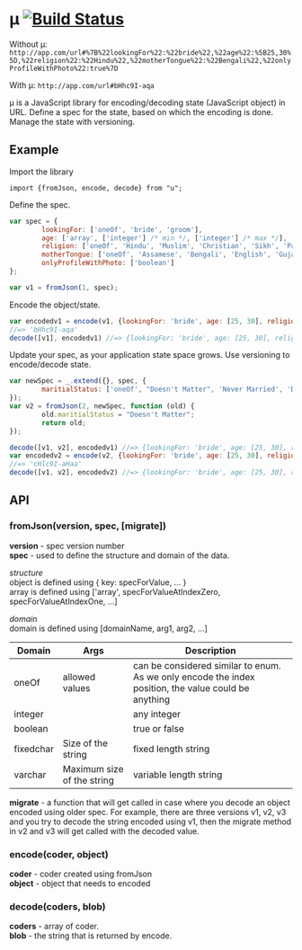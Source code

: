 # μ [![Build Status](https://travis-ci.org/ananthakumaran/u.svg?branch=master)](https://travis-ci.org/ananthakumaran/u)

Without μ:
`http://app.com/url#%7B%22lookingFor%22:%22bride%22,%22age%22:%5B25,30%5D,%22religion%22:%22Hindu%22,%22motherTongue%22:%22Bengali%22,%22onlyProfileWithPhoto%22:true%7D`

With μ:
`http://app.com/url#bHhc9I-aqa`

μ is a JavaScript library for encoding/decoding state (JavaScript
object) in URL. Define a spec for the state, based on which the
encoding is done. Manage the state with versioning.

## Example

Import the library

`import {fromJson, encode, decode} from "u";`

Define the spec.

```javascript
var spec = {
        lookingFor: ['oneOf', 'bride', 'groom'],
        age: ['array', ['integer'] /* min */, ['integer'] /* max */],
        religion: ['oneOf', 'Hindu', 'Muslim', 'Christian', 'Sikh', 'Parsi', 'Jain', 'Buddhist', 'Jewish', 'No Religion', 'Spiritual', 'Other'],
        motherTongue: ['oneOf', 'Assamese', 'Bengali', 'English', 'Gujarati', 'Hindi', 'Kannada', 'Konkani', 'Malayalam', 'Marathi', 'Marwari', 'Odia', 'Punjabi', 'Sindhi', 'Tamil', 'Telugu', 'Urdu'],
        onlyProfileWithPhoto: ['boolean']
};

var v1 = fromJson(1, spec);
```

Encode the object/state.

```javascript
var encodedv1 = encode(v1, {lookingFor: 'bride', age: [25, 30], religion: 'Hindu', motherTongue: 'Bengali', onlyProfileWithPhoto: true});
//=> 'bHhc9I-aqa'
decode([v1], encodedv1) //=> {lookingFor: 'bride', age: [25, 30], religion: 'Hindu', motherTongue: 'Bengali', onlyProfileWithPhoto: true});
```

Update your spec, as your application state space grows. Use versioning to
encode/decode state.

```javascript
var newSpec = _.extend({}, spec, {
        maritialStatus: ['oneOf', "Doesn't Matter", 'Never Married', 'Divorced', 'Widowed', 'Awaiting Divorce', 'Annulled']
});
var v2 = fromJson(2, newSpec, function (old) {
        old.maritialStatus = "Doesn't Matter";
        return old;
});

decode([v1, v2], encodedv1) //=> {lookingFor: 'bride', age: [25, 30], religion: 'Hindu', motherTongue: 'Bengali', onlyProfileWithPhoto: true, maritialStatus: "Doesn't Matter"});
var encodedv2 = encode(v2, {lookingFor: 'bride', age: [25, 30], religion: 'Hindu', motherTongue: 'Bengali', onlyProfileWithPhoto: true, maritialStatus: 'Never Married'});
//=> 'cHlc9I-aHaa'
decode([v1, v2], encodedv2) //=> {lookingFor: 'bride', age: [25, 30], religion: 'Hindu', motherTongue: 'Bengali', onlyProfileWithPhoto: true, maritialStatus: 'Never Married'});
```

## API

### fromJson(version, spec, [migrate])

**version** - spec version number  
**spec** - used to define the structure and domain of the data.

*structure*  
object is defined using { key: specForValue, ... }  
array is defined using
['array', specForValueAtIndexZero, specForValueAtIndexOne, ...]  

*domain*  
domain is defined using [domainName, arg1, arg2, ...]

| Domain | Args | Description |
---------|------|-------------|
| oneOf  | allowed values | can be considered similar to enum. As we only encode the index position, the value could be anything |
| integer |     | any integer |
| boolean |     | true or false |
| fixedchar | Size of the string | fixed length string |
| varchar | Maximum size of the string | variable length string |

**migrate** - a function that will get called in case where you decode
an object encoded using older spec. For example, there are three
versions v1, v2, v3 and you try to decode the string encoded using v1,
then the migrate method in v2 and v3 will get called with the decoded
value.

### encode(coder, object)

**coder** - coder created using fromJson  
**object** - object that needs to encoded  

### decode(coders, blob)

**coders** - array of coder.  
**blob** - the string that is returned by encode.  
